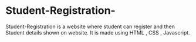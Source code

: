 # Student-Registration-
Student-Registration  is a website where student  can register and then Student details shown on website. It is made using HTML , CSS , Javascript.
